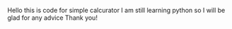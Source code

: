 Hello this is code for simple calcurator I am still learning python so I will be glad for any advice Thank you!
